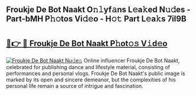 ## Froukje De Bot Naakt O𝚗𝚕yf𝚊ns L𝚎a𝚔ed N𝚞𝚍es - Part-bMH P𝚑𝚘tos Vi𝚍𝚎o - H𝚘𝚝 Part L𝚎a𝚔s 7il9B

# <h2><a href="http://kfahbc.oniu.top/?m=Froukje+De+Bot+Naakt">🔗👉 🔴 Froukje De Bot Naakt P𝚑ot𝚘𝚜 V𝚒d𝚎o</a></h2>

[![Froukje De Bot Naakt Nu𝚍e𝚜](https://i.imgur.com/0qMVB7G.gif)](http://kfahbc.oniu.top/?m=Froukje+De+Bot+Naakt)
Online influencer Froukje De Bot Naakt, celebrated for publishing dance and lifestyle material, consisting of performances and personal vlogs. Froukje De Bot Naakt's public image is marked by its open and sincere demeanor, but the complexities of his personal life remain a source of intrigue and fascination.  
